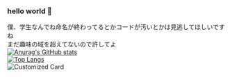 ### hello world 👋 
僕、学生なんでね命名が終わってるとかコードが汚いとかは見逃してほしいですね  
まだ趣味の域を超えてないので許してよ  
[![Anurag's GitHub stats](https://github-readme-stats.vercel.app/api?username=hrmcngs&show_icons=true&theme=dark)](https://github.com/anuraghazra/github-readme-stats)  
[![Top Langs](https://github-readme-stats.vercel.app/api/top-langs/?username=hrmcngs&layout=compact&theme=dark&hide=c,assembly,qmake,batchfile,scss)](https://github.com/anuraghazra/github-readme-stats)  
![Customized Card](https://github-readme-stats.vercel.app/api/pin?username=hrmcngs\&repo=The-four-primitives-and-Weapons\&title_color=fff\&icon_color=f9f9f9\&text_color=9f9f9f\&bg_color=151515)  

